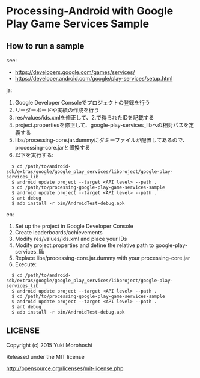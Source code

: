 # Processing-Android with Google Play Game Services Sample

## How to run a sample

see:
* https://developers.google.com/games/services/
* https://developer.android.com/google/play-services/setup.html

ja:

1. Google Developer Consoleでプロジェクトの登録を行う
2. リーダーボードや実績の作成を行う
3. res/values/ids.xmlを修正して、2.で得られたIDを記載する
4. project.propertiesを修正して、google-play-services_libへの相対パスを定義する
5. libs/processing-core.jar.dummyにダミーファイルが配置してあるので、processing-core.jarと置換する
6. 以下を実行する:
```
  $ cd /path/to/android-sdk/extras/google/google_play_services/libproject/google-play-services_lib
  $ android update project --target <API level> --path .
  $ cd /path/to/processing-google-play-game-services-sample
  $ android update project --target <API level> --path .
  $ ant debug
  $ adb install -r bin/AndroidTest-debug.apk
```

en:

1. Set up the project in Google Developer Console
2. Create leaderboards/achievements
3. Modify res/values/ids.xml and place your IDs
4. Modify project.properties and define the relative path to google-play-services_lib
5. Replace libs/processing-core.jar.dummy with your processing-core.jar
6. Execute:
```
  $ cd /path/to/android-sdk/extras/google/google_play_services/libproject/google-play-services_lib
  $ android update project --target <API level> --path .
  $ cd /path/to/processing-google-play-game-services-sample
  $ android update project --target <API level> --path .
  $ ant debug
  $ adb install -r bin/AndroidTest-debug.apk
```

## LICENSE

Copyright (c) 2015 Yuki Morohoshi

Released under the MIT license

http://opensource.org/licenses/mit-license.php
